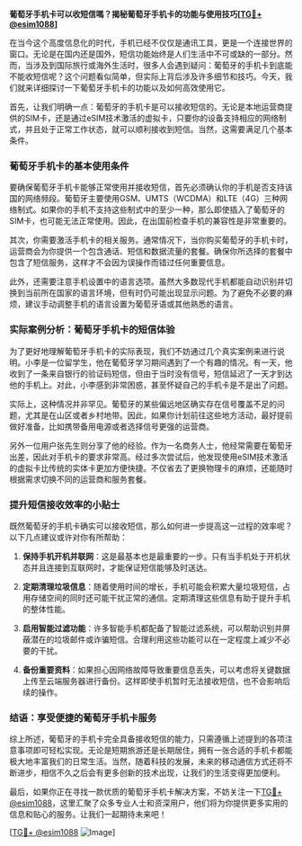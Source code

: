 **葡萄牙手机卡可以收短信嗎？揭秘葡萄牙手机卡的功能与使用技巧[[TG💪+ @esim1088](https://t.me/s/esim1088)]**

在当今这个高度信息化的时代，手机已经不仅仅是通讯工具，更是一个连接世界的窗口。无论是在国内还是国外，短信功能始终是人们生活中不可或缺的一部分。然而，当涉及到国际旅行或海外生活时，很多人会遇到疑问：葡萄牙的手机卡到底能不能收短信呢？这个问题看似简单，但实际上背后涉及许多细节和技巧。今天，我们就来详细探讨一下葡萄牙手机卡的功能以及如何高效使用它。

首先，让我们明确一点：葡萄牙的手机卡是可以接收短信的。无论是本地运营商提供的SIM卡，还是通过eSIM技术激活的虚拟卡，只要你的设备支持相应的网络制式，并且处于正常工作状态，就可以顺利接收到短信。当然，这需要满足几个基本条件。

### 葡萄牙手机卡的基本使用条件

要确保葡萄牙手机卡能够正常使用并接收短信，首先必须确认你的手机是否支持该国的网络频段。葡萄牙主要使用GSM、UMTS（WCDMA）和LTE（4G）三种网络制式。如果你的手机不支持这些制式中的至少一种，那么即使插入了葡萄牙的SIM卡，也可能无法正常使用。因此，在出国前检查手机的兼容性是非常重要的。

其次，你需要激活手机卡的相关服务。通常情况下，当你购买葡萄牙的手机卡时，运营商会为你提供一个包含通话、短信和数据流量的套餐。确保你所选择的套餐中包含了短信服务，这样才不会因为误操作而错过任何重要信息。

此外，还需要注意手机设置中的语言选项。虽然大多数现代手机都能自动识别并切换到当前所在国家的语言环境，但有时仍可能出现显示问题。为了避免不必要的麻烦，建议手动调整手机的语言设置为葡萄牙语或其他熟悉的语言。

### 实际案例分析：葡萄牙手机卡的短信体验

为了更好地理解葡萄牙手机卡的实际表现，我们不妨通过几个真实案例来进行说明。小李是一位留学生，他在葡萄牙学习期间遇到了一个有趣的情况。有一天，他收到了一条来自银行的验证码短信，但由于当时没有信号，短信延迟了一天才到达他的手机上。对此，小李感到非常困惑，甚至怀疑自己的手机卡是不是出了问题。

实际上，这种情况并非罕见。葡萄牙的某些偏远地区确实存在信号覆盖不足的问题，尤其是在山区或者乡村地带。因此，如果你计划前往这些地方活动，最好提前做好准备，比如携带备用电源或者选择信号更强的运营商。

另外一位用户张先生则分享了他的经验。作为一名商务人士，他经常需要在葡萄牙出差，因此对手机卡的要求非常高。经过多次尝试后，他发现使用eSIM技术激活的虚拟卡比传统的实体卡更加方便快捷。不仅省去了更换物理卡的麻烦，还能随时根据需求切换不同的运营商和服务套餐。

### 提升短信接收效率的小贴士

既然葡萄牙的手机卡确实可以接收短信，那么如何进一步提高这一过程的效率呢？以下几点建议或许对你有所帮助：

1. **保持手机开机并联网**：这是最基本也是最重要的一步。只有当手机处于开机状态并且连接到互联网时，才能保证短信能够及时送达。
   
2. **定期清理垃圾信息**：随着使用时间的增长，手机可能会积累大量垃圾短信，占用存储空间的同时还可能干扰正常的通信。定期清理这些信息有助于提升手机的整体性能。

3. **启用智能过滤功能**：许多智能手机都配备了智能过滤系统，可以帮助识别并屏蔽潜在的垃圾邮件或诈骗短信。合理利用这些功能可以在一定程度上减少不必要的干扰。

4. **备份重要资料**：如果担心因网络故障导致重要信息丢失，可以考虑将关键数据上传至云端服务器进行备份。这样即使手机暂时无法接收短信，也不会影响后续的操作。

### 结语：享受便捷的葡萄牙手机卡服务

综上所述，葡萄牙的手机卡完全具备接收短信的能力，只需遵循上述提到的各项注意事项即可轻松实现。无论是短期旅游还是长期居住，拥有一张合适的手机卡都能极大地丰富我们的日常生活。当然，随着科技的发展，未来的移动通信方式还将不断进步，相信不久之后会有更多创新的技术出现，让我们的生活变得更加便利。

最后，如果你正在寻找一款优质的葡萄牙手机卡解决方案，不妨关注一下[TG💪+ @esim1088](https://t.me/s/esim1088)，这里汇聚了众多专业人士和资深用户，他们将为你提供更多实用的信息和贴心的服务。让我们一起期待未来吧！

[[TG💪+ @esim1088](https://t.me/s/esim1088) ![Image](https://i.postimg.cc/4NQfJmqS/Snipaste-2025-05-13-00-14-12.png)]